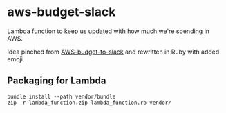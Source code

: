 # aws-budget-slack

Lambda function to keep us updated with how much we're spending in AWS.

Idea pinched from [AWS-budget-to-slack](https://github.com/richstokes/AWS-budget-to-slack)
and rewritten in Ruby with added emoji.

## Packaging for Lambda

```
bundle install --path vendor/bundle
zip -r lambda_function.zip lambda_function.rb vendor/
```
